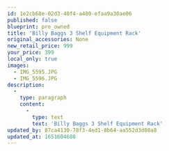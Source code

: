 ```yaml
---
id: 1e2cb68e-02d3-40f4-a400-efaa9a30ae06
published: false
blueprint: pre_owned
title: 'Billy Baggs 3 Shelf Equipment Rack'
original_accessories: None
new_retail_price: 999
your_price: 399
local_only: true
images:
  - IMG_5595.JPG
  - IMG_5596.JPG
description:
  -
    type: paragraph
    content:
      -
        type: text
        text: 'Billy Baggs 3 Shelf Equipment Rack'
updated_by: 87ca4130-78f3-4ed1-8b64-aa552d3d08a8
updated_at: 1651604608
---
```

